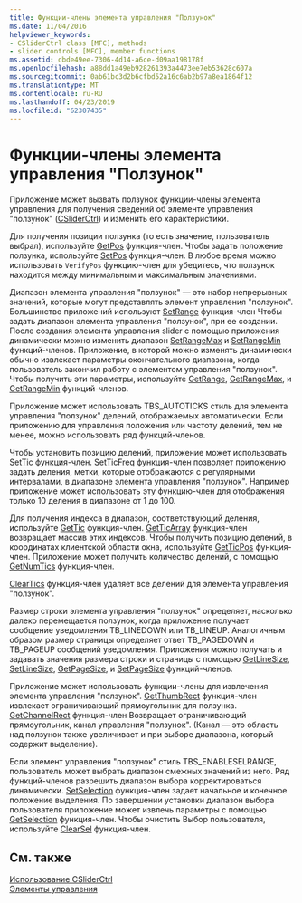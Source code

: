 ```yaml
---
title: Функции-члены элемента управления "Ползунок"
ms.date: 11/04/2016
helpviewer_keywords:
- CSliderCtrl class [MFC], methods
- slider controls [MFC], member functions
ms.assetid: dbde49ee-7306-4d14-a6ce-d09aa198178f
ms.openlocfilehash: a88dd1a49eb928261393a4473ee7eb53628c607a
ms.sourcegitcommit: 0ab61bc3d2b6cfbd52a16c6ab2b97a8ea1864f12
ms.translationtype: MT
ms.contentlocale: ru-RU
ms.lasthandoff: 04/23/2019
ms.locfileid: "62307435"
---
```

# <a name="slider-control-member-functions"></a>Функции-члены элемента управления "Ползунок"

Приложение может вызвать ползунок функции-члены элемента управления для получения сведений об элементе управления "ползунок" ([CSliderCtrl](../mfc/reference/csliderctrl-class.md)) и изменить его характеристики.

Для получения позиции ползунка (то есть значение, пользователь выбрал), используйте [GetPos](../mfc/reference/csliderctrl-class.md#getpos) функция-член. Чтобы задать положение ползунка, используйте [SetPos](../mfc/reference/csliderctrl-class.md#setpos) функция-член. В любое время можно использовать `VerifyPos` функцию-член для убедитесь, что ползунок находится между минимальным и максимальным значениями.

Диапазон элемента управления "ползунок" — это набор непрерывных значений, которые могут представлять элемент управления "ползунок". Большинство приложений используют [SetRange](../mfc/reference/csliderctrl-class.md#setrange) функция-член Чтобы задать диапазон элемента управления "ползунок", при ее создании. После создания элемента управления slider с помощью приложения динамически можно изменить диапазон [SetRangeMax](../mfc/reference/csliderctrl-class.md#setrangemax) и [SetRangeMin](../mfc/reference/csliderctrl-class.md#setrangemin) функций-членов. Приложение, в которой можно изменять динамически обычно извлекает параметры окончательного диапазона, когда пользователь закончил работу с элементом управления "ползунок". Чтобы получить эти параметры, используйте [GetRange](../mfc/reference/csliderctrl-class.md#getrange), [GetRangeMax](../mfc/reference/csliderctrl-class.md#getrangemax), и [GetRangeMin](../mfc/reference/csliderctrl-class.md#getrangemin) функций-членов.

Приложение может использовать TBS_AUTOTICKS стиль для элемента управления "ползунок" делений, отображаемых автоматически. Если приложению для управления положения или частоту делений, тем не менее, можно использовать ряд функций-членов.

Чтобы установить позицию делений, приложение может использовать [SetTic](../mfc/reference/csliderctrl-class.md#settic) функция-член. [SetTicFreq](../mfc/reference/csliderctrl-class.md#setticfreq) функция-член позволяет приложению задать деления, метки, которые отображаются с регулярными интервалами, в диапазоне элемента управления "ползунок". Например приложение может использовать эту функцию-член для отображения только 10 деления в диапазоне от 1 до 100.

Для получения индекса в диапазон, соответствующий деления, используйте [GetTic](../mfc/reference/csliderctrl-class.md#gettic) функция-член. [GetTicArray](../mfc/reference/csliderctrl-class.md#getticarray) функция-член возвращает массив этих индексов. Чтобы получить позицию делений, в координатах клиентской области окна, используйте [GetTicPos](../mfc/reference/csliderctrl-class.md#getticpos) функция-член. Приложение может получить количество делений, с помощью [GetNumTics](../mfc/reference/csliderctrl-class.md#getnumtics) функция-член.

[ClearTics](../mfc/reference/csliderctrl-class.md#cleartics) функция-член удаляет все делений для элемента управления "ползунок".

Размер строки элемента управления "ползунок" определяет, насколько далеко перемещается ползунок, когда приложение получает сообщение уведомления TB_LINEDOWN или TB_LINEUP. Аналогичным образом размер страницы определяет ответ TB_PAGEDOWN и TB_PAGEUP сообщений уведомления. Приложения можно получать и задавать значения размера строки и страницы с помощью [GetLineSize](../mfc/reference/csliderctrl-class.md#getlinesize), [SetLineSize](../mfc/reference/csliderctrl-class.md#setlinesize), [GetPageSize](../mfc/reference/csliderctrl-class.md#getpagesize), и [SetPageSize](../mfc/reference/csliderctrl-class.md#setpagesize) функций-членов.

Приложение может использовать функции-члены для извлечения элемента управления "ползунок". [GetThumbRect](../mfc/reference/csliderctrl-class.md#getthumbrect) функция-член извлекает ограничивающий прямоугольник для ползунка. [GetChannelRect](../mfc/reference/csliderctrl-class.md#getchannelrect) функция-член Возвращает ограничивающий прямоугольник, канал управления "ползунок". (Канал — это область над ползунок также увеличивает и при выборе диапазона, который содержит выделение).

Если элемент управления "ползунок" стиль TBS_ENABLESELRANGE, пользователь может выбрать диапазон смежных значений из него. Ряд функций-членов разрешить диапазон выбора корректироваться динамически. [SetSelection](../mfc/reference/csliderctrl-class.md#setselection) функция-член задает начальное и конечное положение выделения. По завершении установки диапазон выбора пользователя приложение может извлечь параметры с помощью [GetSelection](../mfc/reference/csliderctrl-class.md#getselection) функция-член. Чтобы очистить Выбор пользователя, используйте [ClearSel](../mfc/reference/csliderctrl-class.md#clearsel) функция-член.

## <a name="see-also"></a>См. также

[Использование CSliderCtrl](../mfc/using-csliderctrl.md)<br/>
[Элементы управления](../mfc/controls-mfc.md)
